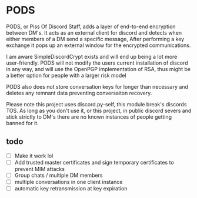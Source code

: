 # PODS
PODS, or Piss Of Discord Staff, adds a layer of end-to-end encryption between DM's.
It acts as an external client for discord and detects when either members of a DM send a specific message,
After performing a key exchange it pops up an external window for the encrypted communications.

I am aware SimpleDiscordCrypt exists and will end up being a lot more user-friendly. PODS will not modify
the users current installation of discord in any way, and will use the OpenPGP implementation of RSA, 
thus might be a better option for people with a larger risk model

PODS also does not store conversation keys for longer than necessary and deletes any remnant data
preventing conversaiton recovery.

Please note this project uses discord.py-self, this module break's discords TOS.
As long as you don't use it, or this project, in public discord severs and stick strictly to DM's 
there are no known instances of people getting banned for it.

## todo

- [ ] Make it work lol
- [ ] Add trusted master certificates and sign temporary certificates to prevent MIM attacks
- [ ] Group chats / multiple DM members
- [ ] multiple conversations in one client instance
- [ ] automatic key retransmission at key expiration
